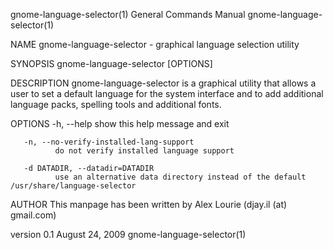 gnome-language-selector(1)                                                              General Commands Manual                                                             gnome-language-selector(1)

NAME
       gnome-language-selector - graphical language selection utility

SYNOPSIS
       gnome-language-selector [OPTIONS]

DESCRIPTION
       gnome-language-selector is a graphical utility that allows a user to set a default language for the system interface and to add additional language packs, spelling tools and additional fonts.

OPTIONS
       -h, --help
              show this help message and exit

       -n, --no-verify-installed-lang-support
              do not verify installed language support

       -d DATADIR, --datadir=DATADIR
              use an alternative data directory instead of the default /usr/share/language-selector

AUTHOR
       This manpage has been written by Alex Lourie (djay.il (at) gmail.com)

version 0.1                                                                                 August 24, 2009                                                                 gnome-language-selector(1)
